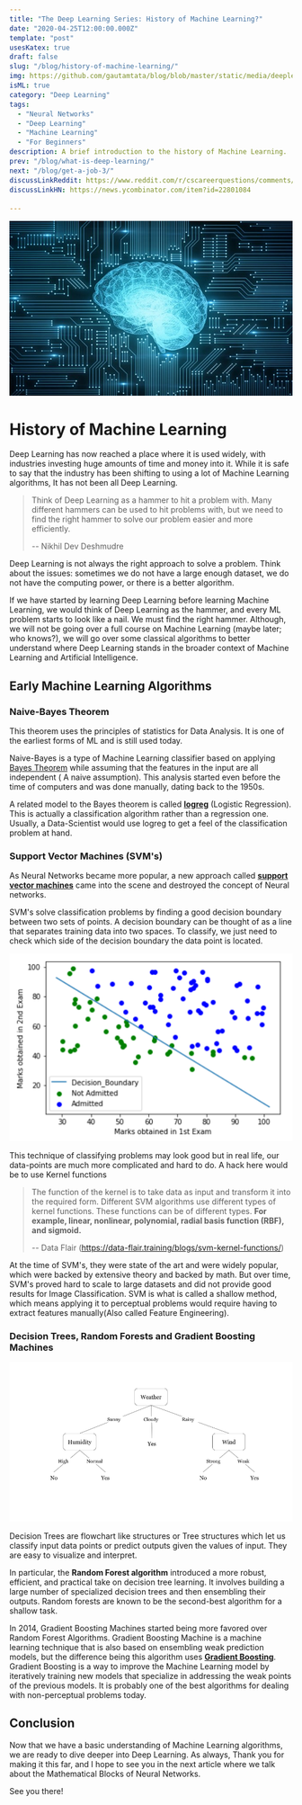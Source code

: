 ```yaml
---
title: "The Deep Learning Series: History of Machine Learning?"
date: "2020-04-25T12:00:00.000Z"
template: "post"
usesKatex: true
draft: false
slug: "/blog/history-of-machine-learning/"
img: https://github.com/gautamtata/blog/blob/master/static/media/deeplearning/deep2.jpg?raw=true
isML: true
category: "Deep Learning"
tags:
  - "Neural Networks"
  - "Deep Learning"
  - "Machine Learning"
  - "For Beginners"
description: A brief introduction to the history of Machine Learning.
prev: "/blog/what-is-deep-learning/"
next: "/blog/get-a-job-3/"
discussLinkReddit: https://www.reddit.com/r/cscareerquestions/comments/fwg4xe/feedbackadvice_on_blog/
discussLinkHN: https://news.ycombinator.com/item?id=22801084

---
```

![Learning](https://github.com/gautamtata/blog/blob/master/static/media/deeplearning/learning2.jpg?raw=true)

# History of Machine Learning

Deep Learning has now reached a place where it is used widely, with industries investing huge amounts of time and money into it. While it is safe to say that the industry has been shifting to using a lot of Machine Learning algorithms, It has not been all Deep Learning.

> Think of Deep Learning as a hammer to hit a problem with. Many different hammers can be used to hit problems with, but we need to find the right hammer to solve our problem easier and more efficiently. 
>
> -- Nikhil Dev Deshmudre

Deep Learning is not always the right approach to solve a problem. Think about the issues: sometimes we do not have a large enough dataset, we do not have the computing power, or there is a better algorithm. 

If we have started by learning Deep Learning before learning Machine Learning, we would think of Deep Learning as the hammer, and every ML problem starts to look like a nail. We must find the right hammer. Although, we will not be going over a full course on Machine Learning (maybe later; who knows?), we will go over some classical algorithms to better understand where Deep Learning stands in the broader context of Machine Learning and Artificial Intelligence.

## Early Machine Learning Algorithms

### Naive-Bayes Theorem

This theorem uses the principles of statistics for Data Analysis. It is one of the earliest forms of ML and is still used today.

Naive-Bayes is a type of Machine Learning classifier based on applying [Bayes Theorem](https://en.wikipedia.org/wiki/Bayes%27_theorem) while assuming that the features in the input are all independent ( A naive assumption). This analysis started even before the time of computers and was done manually, dating back to the 1950s.

A related model to the Bayes theorem is called [**logreg**](https://www.rdocumentation.org/packages/LogicReg/versions/1.6.2/topics/logreg) (Logistic Regression). This is actually a classification algorithm rather than a regression one. Usually, a Data-Scientist would use logreg to get a feel of the classification problem at hand.

### Support Vector Machines (SVM's)

As Neural Networks became more popular, a new approach called [**support vector machines**](https://towardsdatascience.com/support-vector-machine-introduction-to-machine-learning-algorithms-934a444fca47) came into the scene and destroyed the concept of Neural networks.

SVM's solve classification problems by finding a good decision boundary between two sets of points. A decision boundary can be thought of as a line that separates training data into two spaces. To classify, we just need to check which side of the decision boundary the data point is located.

![Decision Boundary -- Towards Data Science](https://github.com/gautamtata/blog/blob/master/static/media/deeplearning/decisionBoundary.png?raw=true)

This technique of classifying problems may look good but in real life, our data-points are much more complicated and hard to do. A hack here would be to use Kernel functions

> The function of the kernel is to take data as input and transform it into the required form. Different SVM algorithms use different types of kernel functions. These functions can be of different types. **For example, linear, nonlinear, polynomial, radial basis function (RBF), and sigmoid.**
>
> -- Data Flair (https://data-flair.training/blogs/svm-kernel-functions/)

At the time of SVM's, they were state of the art and were widely popular, which were backed by extensive theory and backed by math. But over time, SVM's proved hard to scale to large datasets and did not provide good results for Image Classification. SVM is what is called a shallow method, which means applying it to perceptual problems would require having to extract features manually(Also called Feature Engineering).

### Decision Trees, Random Forests and Gradient Boosting Machines

![Decision Trees](https://github.com/gautamtata/blog/blob/master/static/media/deeplearning/decisionTree.png?raw=true)

Decision Trees are flowchart like structures or Tree structures which let us classify input data points or predict outputs given the values of input. They are easy to visualize and interpret.

In particular, the **Random Forest algorithm** introduced a more robust, efficient, and practical take on decision tree learning. It involves building a large number of specialized decision trees and then ensembling their outputs. Random forests are known to be the second-best algorithm for a shallow task. 

In 2014, Gradient Boosting Machines started being more favored over Random Forest Algorithms. Gradient Boosting Machine is a machine learning technique that is also based on ensembling weak prediction models, but the difference being this algorithm uses [**Gradient Boosting**](https://towardsdatascience.com/understanding-gradient-boosting-machines-9be756fe76ab). Gradient Boosting is a way to improve the Machine Learning model by iteratively training new models that specialize in addressing the weak points of the previous models. It is probably one of the best algorithms for dealing with non-perceptual problems today.

## Conclusion

Now that we have a basic understanding of Machine Learning algorithms, we are ready to dive deeper into Deep Learning. As always, Thank you for making it this far, and I hope to see you in the next article where we talk about the Mathematical Blocks of Neural Networks. 

See you there! 


